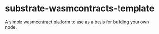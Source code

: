 # substrate-wasmcontracts-template
A simple wasmcontract platform to use as a basis for building your own node.
